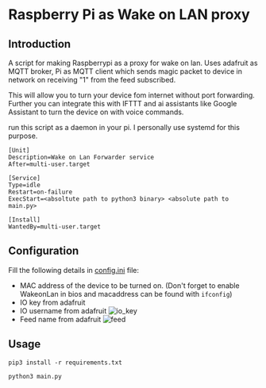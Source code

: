 # Raspberry Pi as Wake on LAN proxy

## Introduction

A script for making Raspberrypi as a proxy for wake on lan. Uses adafruit as MQTT broker, Pi as MQTT client which sends magic packet to device in network on receiving "1" from the feed subscribed.

This will allow you to turn your device fom internet without port forwarding.
Further you can integrate this with IFTTT and ai assistants like Google Assistant to turn the device on with voice commands.

run this script as a daemon in your pi. I personally use systemd for this purpose.

```service
[Unit]
Description=Wake on Lan Forwarder service
After=multi-user.target

[Service]
Type=idle
Restart=on-failure
ExecStart=<absoltute path to python3 binary> <absolute path to main.py>

[Install]
WantedBy=multi-user.target
```

## Configuration

Fill the following details in [config.ini](./config.ini) file:

- MAC address of the device to be turned on. (Don't forget to enable WakeonLan in bios and macaddress can be found with `ifconfig`)
- IO key from adafruit
- IO username from adafruit
  ![io_key](https://nc.bhanuprakash.tech/s/gYCBRFna42dHBtz/download/screenshot-io.png)
- Feed name from adafruit
  ![feed](https://nc.bhanuprakash.tech/s/WqwiBTZ8CAka66q/download/screenshot-io%20%282%29.png)

## Usage

`pip3 install -r requirements.txt`

`python3 main.py`
